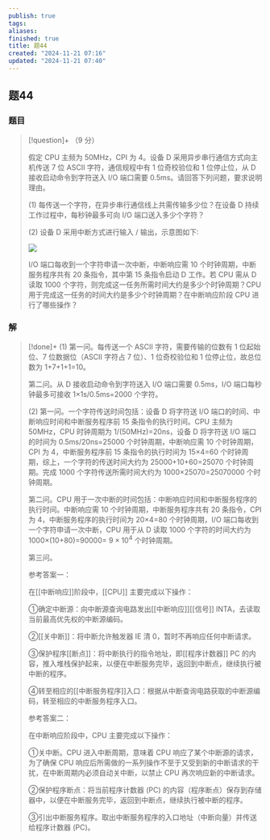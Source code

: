 ```yaml
---
publish: true
tags: 
aliases: 
finished: true
title: 题44
created: "2024-11-21 07:16"
updated: "2024-11-21 07:40"
---
```

## 题44
### 题目
> [!question]+
> （9 分）
> 
> 假定 CPU 主频为 50MHz，CPI 为 4。设备 D 采用异步串行通信方式向主机传送 7 位 ASCII 字符，通信规程中有 1 位奇校验位和 1 位停止位，从 D 接收启动命令到字符送入 I/O 端口需要 0.5ms。请回答下列问题，要求说明理由。
> 
> (1) 每传送一个字符，在异步串行通信线上共需传输多少位？在设备 D 持续工作过程中，每秒钟最多可向 I/O 端口送入多少个字符？
> 
> (2) 设备 D 采用中断方式进行输入 / 输出，示意图如下∶
> 
> ![](https://picx.zhimg.com/v2-236d7ceff0b0e7cdeb67e5f413e99ab5_r.jpg)
> 
> I/O 端口每收到一个字符申请一次中断，中断响应需 10 个时钟周期，中断服务程序共有 20 条指令，其中第 15 条指令启动 D 工作。若 CPU 需从 D 读取 1000 个字符，则完成这一任务所需时间大约是多少个时钟周期？CPU 用于完成这一任务的时间大约是多少个时钟周期？在中断响应阶段 CPU 进行了哪些操作？
### 解
> [!done]+
> (1) 第一问。每传送一个 ASCII 字符，需要传输的位数有 1 位起始位、7 位数据位（ASCII 字符占 7 位）、1 位奇校验位和 1 位停止位，故总位数为 1+7+1+1=10。
> 
> 第二问。从 D 接收启动命令到字符送入 I/O 端口需要 0.5ms，I/O 端口每秒钟最多可接收 1×1s/0.5ms=2000 个字符。
> 
> (2) 第一问。一个字符传送时间包括：设备 D 将字符送 I/O 端口的时间、中断响应时间和中断服务程序前 15 条指令的执行时间。CPU 主频为 50MHz，CPU 时钟周期为 1/(50MHz)=20ns，设备 D 将字符送 I/O 端口的时间为 0.5ms/20ns=25000 个时钟周期，中断响应需 10 个时钟周期，CPI 为 4，中断服务程序前 15 条指令的执行时间为 15×4=60 个时钟周期，综上，一个字符的传送时间大约为 25000+10+60=25070 个时钟周期。完成 1000 个字符传送所需时间大约为 1000×25070=25070000 个时钟周期。
> 
> 第二问。CPU 用于一次中断的时间包括：中断响应时间和中断服务程序的执行时间。中断响应需 10 个时钟周期，中断服务程序共有 20 条指令，CPI 为 4，中断服务程序的执行时间为 20×4=80 个时钟周期，I/O 端口每收到一个字符申请一次中断，CPU 用于从 D 读取 1000 个字符的时间大约为 1000×(10+80)=90000= $9\times10^4$ 个时钟周期。
> 
> 第三问。
> 
> 参考答案一：
> 
> 在[[中断响应]]阶段中，[[CPU]] 主要完成以下操作：
> 
> ①确定中断源：向中断源查询电路发出[[中断响应]][[信号]] INTA，去读取当前最高优先权的中断源编码。
> 
> ②[[关中断]]：将中断允许触发器 IE 清 0，暂时不再响应任何中断请求。
> 
> ③保护程序[[断点]]：将中断执行的指令地址，即[[程序计数器]] PC 的内容，推入堆栈保护起来，以便在中断服务完毕，返回到中断点，继续执行被中断的程序。
> 
> ④转至相应的[[中断服务程序]]入口：根据从中断查询电路获取的中断源编码，转至相应的中断服务程序入口。
> 
> 参考答案二：
> 
> 在中断响应阶段中，CPU 主要完成以下操作：
> 
> ①关中断。CPU 进入中断周期，意味着 CPU 响应了某个中断源的请求，为了确保 CPU 响应后所需做的一系列操作不至于又受到新的中断请求的干扰，在中断周期内必须自动关中断，以禁止 CPU 再次响应新的中断请求。
> 
> ②保护程序断点：将当前程序计数器 (PC) 的内容（程序断点）保存到存储器中，以便在中断服务完毕，返回到中断点，继续执行被中断的程序。
> 
> ③引出中断服务程序。取出中断服务程序的入口地址（中断向量）并传送给程序计数器 (PC)。